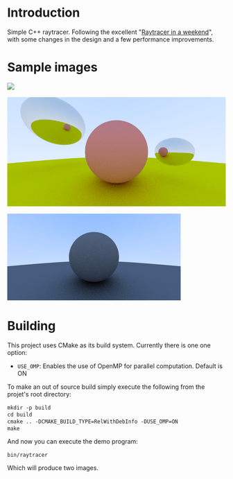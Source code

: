 # Introduction

Simple C++ raytracer. Following the excellent "[Raytracer in a weekend](http://www.realtimerendering.com/raytracing/Ray%20Tracing%20in%20a%20Weekend.pdf)", with some changes in the design and a few performance improvements.

# Sample images

![](docs/ray_tracer_camera.png)

![](docs/ray_tracer_metal.png)

![](docs/ray_tracer_lambert.png)

# Building

This project uses CMake as its build system. Currently there is one one option:

* ```USE_OMP```: Enables the use of OpenMP for parallel computation. Default is ON

To make an out of source build simply execute the following from the projet's root directory:

```shell
mkdir -p build
cd build
cmake .. -DCMAKE_BUILD_TYPE=RelWithDebInfo -DUSE_OMP=ON
make
```

And now you can execute the demo program:

```
bin/raytracer
```

Which will produce two images.